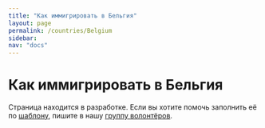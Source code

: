 ```yaml
---
title: "Как иммигрировать в Бельгия"
layout: page
permalink: /countries/Belgium
sidebar:
nav: "docs"
---
```


# Как иммигрировать в Бельгия

Страница находится в разработке. Если вы хотите помочь заполнить её по [шаблону](/template), пишите в нашу [группу волонтёров](https://t.me/+FHi3FnJaoWJkMDAx).
